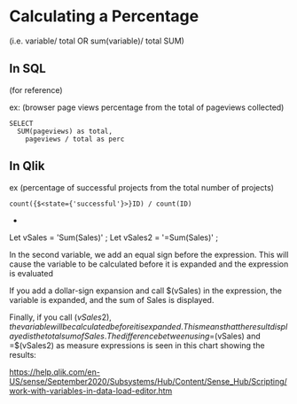 # Calculating a Percentage 
(i.e. variable/ total OR sum(variable)/ total SUM)

## In SQL
(for reference)

ex: (browser page views percentage from the total of pageviews collected)
```
SELECT
  SUM(pageviews) as total,
    pageviews / total as perc
```
    
    
## In Qlik   

ex (percentage of successful projects from the total number of projects)
```
count({$<state={'successful'}>}ID) / count(ID)
```


- 

Let vSales  = 'Sum(Sales)' ;
Let vSales2  = '=Sum(Sales)' ;

In the second variable, we add an equal sign before the expression. This will cause the variable to be calculated before it is expanded and the expression is evaluated

If you add a dollar-sign expansion and call $(vSales) in the expression, the variable is expanded, and the sum of Sales is displayed.

Finally, if you call $(vSales2), the variable will be calculated before it is expanded. This means that the result displayed is the total sum of Sales. 
The difference between using =$(vSales) and =$(vSales2) as measure expressions is seen in this chart showing the results:

https://help.qlik.com/en-US/sense/September2020/Subsystems/Hub/Content/Sense_Hub/Scripting/work-with-variables-in-data-load-editor.htm
